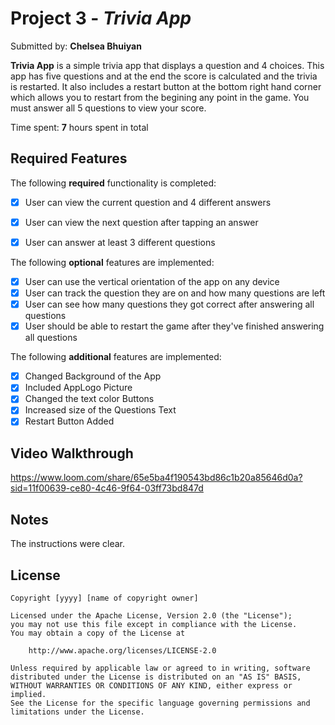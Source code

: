 # Project 3 - *Trivia App*

Submitted by: **Chelsea Bhuiyan**

**Trivia App** is a simple trivia app that displays a question and 4 choices. This app has five questions and at the end the score is calculated and the trivia is restarted. It also includes a restart button at the bottom right hand corner which allows you to restart from the begining any point in the game. You must answer all 5 questions to view your score.

Time spent: **7** hours spent in total

## Required Features

The following **required** functionality is completed:

- [x] User can view the current question and 4 different answers
- [x] User can view the next question after tapping an answer
- [x] User can answer at least 3 different questions


The following **optional** features are implemented:

- [x] User can use the vertical orientation of the app on any device
- [x] User can track the question they are on and how many questions are left
- [x] User can see how many questions they got correct after answering all questions
- [x] User should be able to restart the game after they've finished answering all questions

The following **additional** features are implemented:

- [x] Changed Background of the App
- [x] Included AppLogo Picture
- [x] Changed the text color Buttons
- [x] Increased size of the Questions Text
- [x] Restart Button Added

## Video Walkthrough
https://www.loom.com/share/65e5ba4f190543bd86c1b20a85646d0a?sid=11f00639-ce80-4c46-9f64-03ff73bd847d

## Notes

The instructions were clear.

## License

    Copyright [yyyy] [name of copyright owner]

    Licensed under the Apache License, Version 2.0 (the "License");
    you may not use this file except in compliance with the License.
    You may obtain a copy of the License at

        http://www.apache.org/licenses/LICENSE-2.0

    Unless required by applicable law or agreed to in writing, software
    distributed under the License is distributed on an "AS IS" BASIS,
    WITHOUT WARRANTIES OR CONDITIONS OF ANY KIND, either express or implied.
    See the License for the specific language governing permissions and
    limitations under the License.
